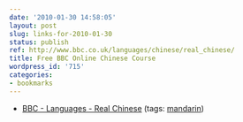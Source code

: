 ```yaml
---
date: '2010-01-30 14:58:05'
layout: post
slug: links-for-2010-01-30
status: publish
ref: http://www.bbc.co.uk/languages/chinese/real_chinese/
title: Free BBC Online Chinese Course
wordpress_id: '715'
categories:
- bookmarks
---
```


  * [BBC - Languages - Real Chinese](http://www.bbc.co.uk/languages/chinese/real_chinese/) (tags: [mandarin](http://delicious.com/eob/mandarin))



